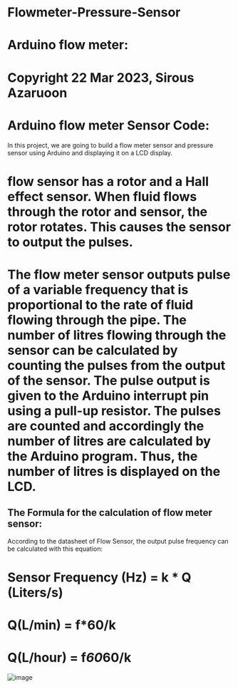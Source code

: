 # Flowmeter-Pressure-Sensor
# Arduino flow meter:

# Copyright 22 Mar 2023, Sirous Azaruoon
# Arduino flow meter Sensor Code:
In this project, we are going to build a flow meter sensor and pressure sensor using Arduino  and displaying it on a LCD display.
# flow sensor has a rotor and a Hall effect sensor. When fluid flows through the rotor and sensor, the rotor rotates. This causes the sensor to output the pulses.
# The flow meter sensor outputs pulse of a variable frequency that is proportional to the rate of fluid flowing through the pipe. The number of litres flowing through the sensor can be calculated by counting the pulses from the output of the sensor. The pulse output is given to the Arduino interrupt pin using a pull-up resistor. The pulses are counted and accordingly the number of litres are calculated by the Arduino program. Thus, the number of litres is displayed on the LCD.
## The Formula for the calculation of flow meter sensor:
According to the datasheet of Flow Sensor, the output pulse frequency can be calculated with this equation:
# Sensor Frequency (Hz) = k * Q (Liters/s)
# Q(L/min) = f*60/k
# Q(L/hour) = f*60*60/k

![image](https://user-images.githubusercontent.com/106908138/229242343-df48e5e2-58de-437d-97e2-5cbd5e096c42.png)



 
 
  
  
  
  
  
  
  
  
  
  
  
  
 
 
 

 
